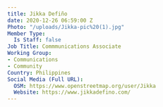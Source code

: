 ```yaml
---
title: Jikka Defiño
date: 2020-12-26 06:59:00 Z
Photo: "/uploads/Jikka-pic%20(1).jpg"
Member Type:
  Is Staff: false
Job Title: Commmunications Associate
Working Group:
- Communications
- Community
Country: Philippines
Social Media (Full URL):
  OSM: https://www.openstreetmap.org/user/Jikka
  Website: https://www.jikkadefino.com/
---
```


